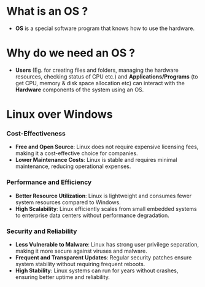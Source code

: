 # What is an OS ?
- **OS** is a special software program that knows how to use the hardware.

# Why do we need an OS ?
- **Users** (Eg. for creating files and folders, managing the hardware resources, checking status of CPU etc.) and **Applications/Programs** (to get CPU, memory & disk space allocation etc) can interact with the **Hardware** components of the system using an OS. 

# Linux over Windows

### Cost-Effectiveness
- **Free and Open Source**: Linux does not require expensive licensing fees, making it a cost-effective choice for companies.
- **Lower Maintenance Costs**: Linux is stable and requires minimal maintenance, reducing operational expenses.

### Performance and Efficiency
- **Better Resource Utilization**: Linux is lightweight and consumes fewer system resources compared to Windows.
- **High Scalability**: Linux efficiently scales from small embedded systems to enterprise data centers without performance degradation.

### Security and Reliability
- **Less Vulnerable to Malware**: Linux has strong user privilege separation, making it more secure against viruses and malware.
- **Frequent and Transparent Updates**: Regular security patches ensure system stability without requiring frequent reboots.
- **High Stability**: Linux systems can run for years without crashes, ensuring better uptime and reliability.

